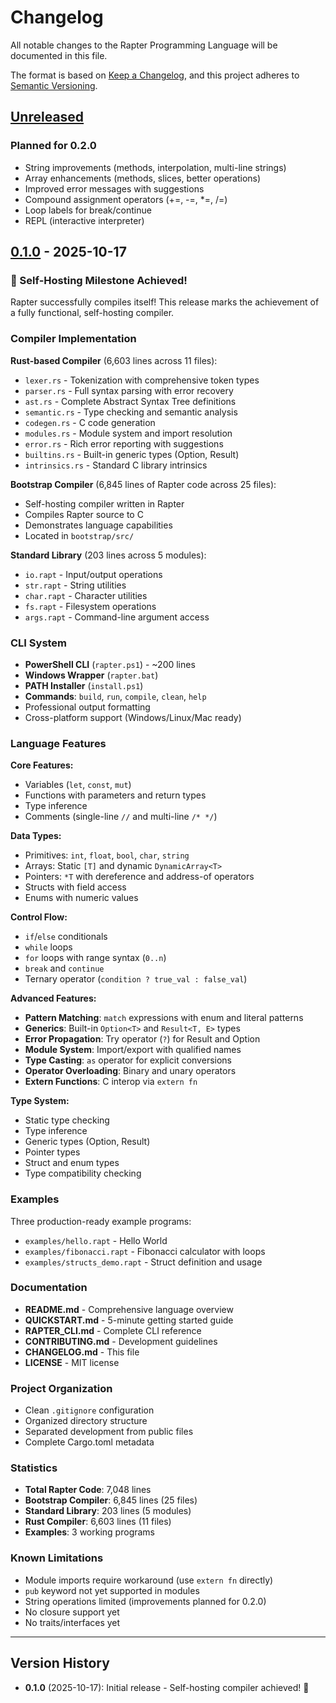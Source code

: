 # Changelog

All notable changes to the Rapter Programming Language will be documented in this file.

The format is based on [Keep a Changelog](https://keepachangelog.com/en/1.0.0/),
and this project adheres to [Semantic Versioning](https://semver.org/spec/v2.0.0.html).

## [Unreleased]

### Planned for 0.2.0
- String improvements (methods, interpolation, multi-line strings)
- Array enhancements (methods, slices, better operations)
- Improved error messages with suggestions
- Compound assignment operators (+=, -=, *=, /=)
- Loop labels for break/continue
- REPL (interactive interpreter)

## [0.1.0] - 2025-10-17

### 🎉 Self-Hosting Milestone Achieved!

Rapter successfully compiles itself! This release marks the achievement of a fully functional, self-hosting compiler.

### Compiler Implementation

**Rust-based Compiler** (6,603 lines across 11 files):
- `lexer.rs` - Tokenization with comprehensive token types
- `parser.rs` - Full syntax parsing with error recovery
- `ast.rs` - Complete Abstract Syntax Tree definitions
- `semantic.rs` - Type checking and semantic analysis
- `codegen.rs` - C code generation
- `modules.rs` - Module system and import resolution
- `error.rs` - Rich error reporting with suggestions
- `builtins.rs` - Built-in generic types (Option, Result)
- `intrinsics.rs` - Standard C library intrinsics

**Bootstrap Compiler** (6,845 lines of Rapter code across 25 files):
- Self-hosting compiler written in Rapter
- Compiles Rapter source to C
- Demonstrates language capabilities
- Located in `bootstrap/src/`

**Standard Library** (203 lines across 5 modules):
- `io.rapt` - Input/output operations
- `str.rapt` - String utilities
- `char.rapt` - Character utilities
- `fs.rapt` - Filesystem operations
- `args.rapt` - Command-line argument access

### CLI System

- **PowerShell CLI** (`rapter.ps1`) - ~200 lines
- **Windows Wrapper** (`rapter.bat`)
- **PATH Installer** (`install.ps1`)
- **Commands**: `build`, `run`, `compile`, `clean`, `help`
- Professional output formatting
- Cross-platform support (Windows/Linux/Mac ready)

### Language Features

**Core Features:**
- Variables (`let`, `const`, `mut`)
- Functions with parameters and return types
- Type inference
- Comments (single-line `//` and multi-line `/* */`)

**Data Types:**
- Primitives: `int`, `float`, `bool`, `char`, `string`
- Arrays: Static `[T]` and dynamic `DynamicArray<T>`
- Pointers: `*T` with dereference and address-of operators
- Structs with field access
- Enums with numeric values

**Control Flow:**
- `if`/`else` conditionals
- `while` loops
- `for` loops with range syntax (`0..n`)
- `break` and `continue`
- Ternary operator (`condition ? true_val : false_val`)

**Advanced Features:**
- **Pattern Matching**: `match` expressions with enum and literal patterns
- **Generics**: Built-in `Option<T>` and `Result<T, E>` types
- **Error Propagation**: Try operator (`?`) for Result and Option
- **Module System**: Import/export with qualified names
- **Type Casting**: `as` operator for explicit conversions
- **Operator Overloading**: Binary and unary operators
- **Extern Functions**: C interop via `extern fn`

**Type System:**
- Static type checking
- Type inference
- Generic types (Option, Result)
- Pointer types
- Struct and enum types
- Type compatibility checking

### Examples

Three production-ready example programs:
- `examples/hello.rapt` - Hello World
- `examples/fibonacci.rapt` - Fibonacci calculator with loops
- `examples/structs_demo.rapt` - Struct definition and usage

### Documentation

- **README.md** - Comprehensive language overview
- **QUICKSTART.md** - 5-minute getting started guide
- **RAPTER_CLI.md** - Complete CLI reference
- **CONTRIBUTING.md** - Development guidelines
- **CHANGELOG.md** - This file
- **LICENSE** - MIT license

### Project Organization

- Clean `.gitignore` configuration
- Organized directory structure
- Separated development from public files
- Complete Cargo.toml metadata

### Statistics

- **Total Rapter Code**: 7,048 lines
- **Bootstrap Compiler**: 6,845 lines (25 files)
- **Standard Library**: 203 lines (5 modules)
- **Rust Compiler**: 6,603 lines (11 files)
- **Examples**: 3 working programs

### Known Limitations

- Module imports require workaround (use `extern fn` directly)
- `pub` keyword not yet supported in modules
- String operations limited (improvements planned for 0.2.0)
- No closure support yet
- No traits/interfaces yet

---

## Version History

- **0.1.0** (2025-10-17): Initial release - Self-hosting compiler achieved! 🎉

[Unreleased]: https://github.com/Rapter-Lang/Rapter-Lang/compare/v0.1.0...HEAD
[0.1.0]: https://github.com/Rapter-Lang/Rapter-Lang/releases/tag/v0.1.0
